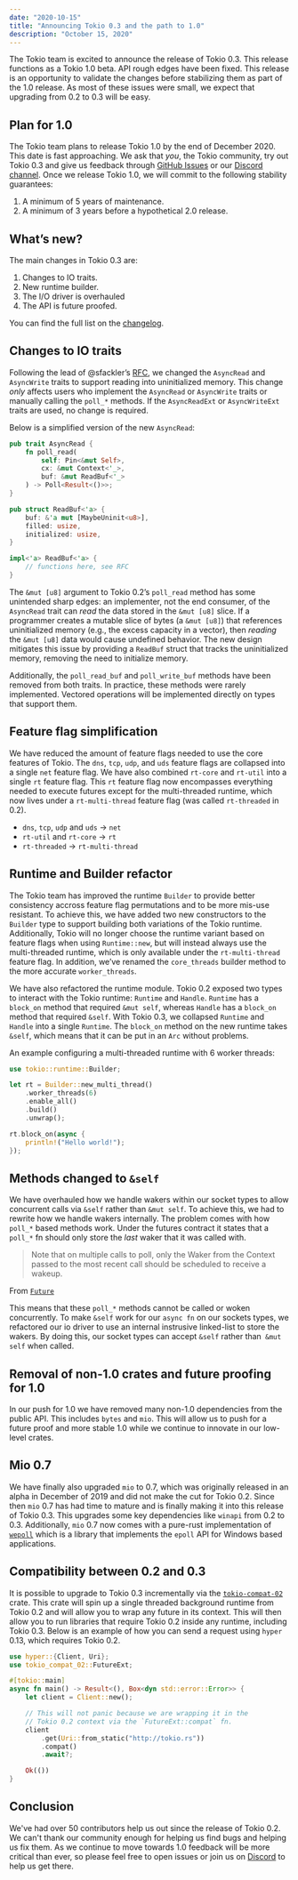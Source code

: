```yaml
---
date: "2020-10-15"
title: "Announcing Tokio 0.3 and the path to 1.0"
description: "October 15, 2020"
---
```


The Tokio team is excited to announce the release of Tokio 0.3. This release functions as a Tokio 1.0 beta. API rough edges have been fixed. This release is an opportunity to validate the changes before stabilizing them as part of the 1.0 release. As most of these issues were small, we expect that upgrading from 0.2 to 0.3 will be easy.

## Plan for 1.0

The Tokio team plans to release Tokio 1.0 by the end of December 2020. This date is fast approaching. We ask that *you*, the Tokio community, try out Tokio 0.3 and give us feedback through [GitHub Issues](https://github.com/tokio-rs/tokio/issues) or our [Discord channel](https://discord.gg/tokio). Once we release Tokio 1.0, we will commit to the following stability guarantees:

1. A minimum of 5 years of maintenance.
2. A minimum of 3 years before a hypothetical 2.0 release.

## What’s new?

The main changes in Tokio 0.3 are:

1. Changes to IO traits.
2. New runtime builder.
3. The I/O driver is overhauled
4. The API is future proofed.

You can find the full list on the [changelog](https://github.com/tokio-rs/tokio/releases/tag/tokio-0.3.0).

## Changes to IO traits

Following the lead of @sfackler’s [RFC](https://github.com/rust-lang/rfcs/pull/2930), we changed the `AsyncRead` and `AsyncWrite` traits to support reading into uninitialized memory. This change *only* affects users who implement the `AsyncRead` or `AsyncWrite` traits or manually calling the `poll_*` methods. If the `AsyncReadExt` or `AsyncWriteExt` traits are used, no change is required.

Below is a simplified version of the new `AsyncRead`:

```rust
pub trait AsyncRead {
    fn poll_read(
        self: Pin<&mut Self>, 
        cx: &mut Context<'_>, 
        buf: &mut ReadBuf<'_>
    ) -> Poll<Result<()>>;
}

pub struct ReadBuf<'a> {
    buf: &'a mut [MaybeUninit<u8>],
    filled: usize,
    initialized: usize,
}

impl<'a> ReadBuf<'a> {
    // functions here, see RFC
}
```
The `&mut [u8]` argument to Tokio 0.2’s `poll_read` method has some unintended sharp edges: an implementer, not the end consumer, of the `AsyncRead` trait can *read* the data stored in the `&mut [u8]` slice. If a programmer creates a mutable slice of bytes (a `&mut [u8]`) that references uninitialized memory (e.g., the excess capacity in a vector), then *reading* the `&mut [u8]` data would cause undefined behavior. The new design mitigates this issue by providing a `ReadBuf` struct that tracks the uninitialized memory, removing the need to initialize memory.

Additionally, the `poll_read_buf` and `poll_write_buf` methods have been removed from both traits. In practice, these methods were rarely implemented. Vectored operations will be implemented directly on types that support them.

## Feature flag simplification

We have reduced the amount of feature flags needed to use the core features of Tokio. The `dns`, `tcp`, `udp`,  and `uds` feature flags are collapsed into a single `net` feature flag. We have also combined `rt-core` and `rt-util` into a single `rt` feature flag. This `rt` feature flag now encompasses everything needed to execute futures except for the multi-threaded runtime, which now lives under a `rt-multi-thread` feature flag (was called `rt-threaded` in 0.2).

- `dns`, `tcp`, `udp` and `uds` -> `net`
- `rt-util` and `rt-core` -> `rt`
- `rt-threaded` -> `rt-multi-thread`

## Runtime and Builder refactor

The Tokio team has improved the runtime `Builder` to provide better consistency accross feature flag permutations and to be more mis-use resistant. To achieve this, we have added two new constructors to the `Builder` type to support building both variations of the Tokio runtime. Additionally, Tokio will no longer choose the runtime variant based on feature flags when using `Runtime::new`, but will instead always use the multi-threaded runtime, which is only available under the `rt-multi-thread` feature flag. In addition, we’ve renamed the `core_threads` builder method to the more accurate `worker_threads`.

We have also refactored the runtime module. Tokio 0.2 exposed two types to interact with the Tokio runtime: `Runtime` and `Handle`. `Runtime` has a `block_on` method that required `&mut self`, whereas `Handle` has a `block_on` method that required `&self`. With Tokio 0.3, we collapsed `Runtime` and `Handle` into a single `Runtime`. The `block_on` method on the new runtime takes `&self`, which means that it can be put in an `Arc` without problems.

An example configuring a multi-threaded runtime with 6 worker threads:

```rust
use tokio::runtime::Builder;

let rt = Builder::new_multi_thread()
    .worker_threads(6)
    .enable_all()
    .build()
    .unwrap();

rt.block_on(async {
    println!("Hello world!");
});
```

## Methods changed to `&self`

We have overhauled how we handle wakers within our socket types to allow concurrent calls via `&self` rather than `&mut self`. To achieve this, we had to rewrite how we handle wakers internally. The problem comes with how `poll_*` based methods work. Under the futures contract it states that a `poll_*` fn should only store the _last_ waker that it was called with.

> Note that on multiple calls to poll, only the Waker from the Context passed to the most recent call should be scheduled to receive a wakeup.

From [`Future`](doc.rust-lang.org/std/future/trait.Future.html)

This means that these `poll_*` methods cannot be called or woken concurrently. To make `&self` work for our `async fn` on our sockets types, we refactored our io driver to use an internal instrusive linked-list to store the wakers. By doing this, our socket types can accept `&self` rather than` &mut self` when called.

## Removal of non-1.0 crates and future proofing for 1.0

In our push for 1.0 we have removed many non-1.0 dependencies from the public API. This includes `bytes` and `mio`. This will allow us to push for a future proof and more stable 1.0 while we continue to innovate in our low-level crates.

## Mio 0.7

We have finally also upgraded `mio` to 0.7, which was originally released in an alpha in December of 2019 and did not make the cut for Tokio 0.2. Since then `mio` 0.7 has had time to mature and is finally making it into this release of Tokio 0.3. This upgrades some key dependencies like `winapi` from 0.2 to 0.3. Additionally, `mio` 0.7 now comes with a pure-rust implementation of [`wepoll`](https://github.com/piscisaureus/wepoll) which is a library that implements the `epoll` API for Windows based applications.

## Compatibility between 0.2 and 0.3

It is possible to upgrade to Tokio 0.3 incrementally via the [`tokio-compat-02`](https://docs.rs/tokio-compat-02) crate. This crate will spin up a single threaded background runtime from Tokio 0.2 and will allow you to wrap any future in its context. This will then allow you to run libraries that require Tokio 0.2 inside any runtime, including Tokio 0.3. Below is an example of how you can send a request using `hyper` 0.13, which requires Tokio 0.2.

```rust
use hyper::{Client, Uri};
use tokio_compat_02::FutureExt;

#[tokio::main]
async fn main() -> Result<(), Box<dyn std::error::Error>> {
    let client = Client::new();

    // This will not panic because we are wrapping it in the
    // Tokio 0.2 context via the `FutureExt::compat` fn.
    client
        .get(Uri::from_static("http://tokio.rs"))
        .compat()
        .await?;

    Ok(())
}
```

## Conclusion

We've had over 50 contributors help us out since the release of Tokio 0.2. We can't thank our community enough for helping us find bugs and helping us fix them. As we continue to move towards 1.0 feedback will be more critical than ever, so please feel free to open issues or join us on [Discord](https://discord.gg/tokio) to help us get there.
